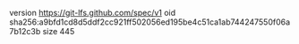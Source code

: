 version https://git-lfs.github.com/spec/v1
oid sha256:a9bfd1cd8d5ddf2cc921ff502056ed195be4c51ca1ab744247550f06a7b12c3b
size 445
